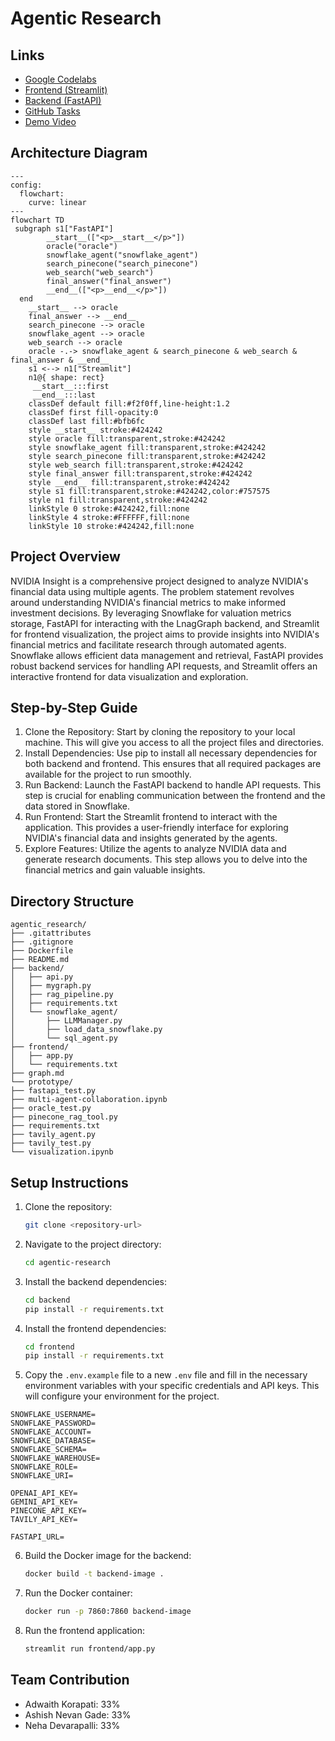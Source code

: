 # Agentic Research

## Links

- [Google Codelabs](https://codelabs-preview.appspot.com/?file_id=16qMm5yUQzbz1FciKKSyXi8J2G2Up5jF7UyNY3O-FjUo#0)
- [Frontend (Streamlit)](https://nvidia-insight.streamlit.app)
- [Backend (FastAPI)](https://nevchris242-agentic-research.hf.space)
- [GitHub Tasks](https://github.com/orgs/DAMG7245-Team-2/projects/2)
- [Demo Video]()

## Architecture Diagram

```mermaid
---
config:
  flowchart:
    curve: linear
---
flowchart TD
 subgraph s1["FastAPI"]
        __start__(["<p>__start__</p>"])
        oracle("oracle")
        snowflake_agent("snowflake_agent")
        search_pinecone("search_pinecone")
        web_search("web_search")
        final_answer("final_answer")
        __end__(["<p>__end__</p>"])
  end
    __start__ --> oracle
    final_answer --> __end__
    search_pinecone --> oracle
    snowflake_agent --> oracle
    web_search --> oracle
    oracle -.-> snowflake_agent & search_pinecone & web_search & final_answer & __end__
    s1 <--> n1["Streamlit"]
    n1@{ shape: rect}
     __start__:::first
     __end__:::last
    classDef default fill:#f2f0ff,line-height:1.2
    classDef first fill-opacity:0
    classDef last fill:#bfb6fc
    style __start__ stroke:#424242
    style oracle fill:transparent,stroke:#424242
    style snowflake_agent fill:transparent,stroke:#424242
    style search_pinecone fill:transparent,stroke:#424242
    style web_search fill:transparent,stroke:#424242
    style final_answer fill:transparent,stroke:#424242
    style __end__ fill:transparent,stroke:#424242
    style s1 fill:transparent,stroke:#424242,color:#757575
    style n1 fill:transparent,stroke:#424242
    linkStyle 0 stroke:#424242,fill:none
    linkStyle 4 stroke:#FFFFFF,fill:none
    linkStyle 10 stroke:#424242,fill:none
```

## Project Overview

NVIDIA Insight is a comprehensive project designed to analyze NVIDIA's financial data using multiple agents. The problem statement revolves around understanding NVIDIA's financial metrics to make informed investment decisions. By leveraging Snowflake for valuation metrics storage, FastAPI for interacting with the LnagGraph backend, and Streamlit for frontend visualization, the project aims to provide insights into NVIDIA's financial metrics and facilitate research through automated agents. Snowflake allows efficient data management and retrieval, FastAPI provides robust backend services for handling API requests, and Streamlit offers an interactive frontend for data visualization and exploration.

## Step-by-Step Guide

1. Clone the Repository: Start by cloning the repository to your local machine. This will give you access to all the project files and directories.
2. Install Dependencies: Use pip to install all necessary dependencies for both backend and frontend. This ensures that all required packages are available for the project to run smoothly.
3. Run Backend: Launch the FastAPI backend to handle API requests. This step is crucial for enabling communication between the frontend and the data stored in Snowflake.
4. Run Frontend: Start the Streamlit frontend to interact with the application. This provides a user-friendly interface for exploring NVIDIA's financial data and insights generated by the agents.
5. Explore Features: Utilize the agents to analyze NVIDIA data and generate research documents. This step allows you to delve into the financial metrics and gain valuable insights.

## Directory Structure

```
agentic_research/
├── .gitattributes
├── .gitignore
├── Dockerfile
├── README.md
├── backend/
│   ├── api.py
│   ├── mygraph.py
│   ├── rag_pipeline.py
│   ├── requirements.txt
│   └── snowflake_agent/
│       ├── LLMManager.py
│       ├── load_data_snowflake.py
│       └── sql_agent.py
├── frontend/
│   ├── app.py
│   └── requirements.txt
├── graph.md
└── prototype/
├── fastapi_test.py
├── multi-agent-collaboration.ipynb
├── oracle_test.py
├── pinecone_rag_tool.py
├── requirements.txt
├── tavily_agent.py
├── tavily_test.py
└── visualization.ipynb
```

## Setup Instructions

1. Clone the repository:
   ```bash
   git clone <repository-url>
   ```
2. Navigate to the project directory:
   ```bash
   cd agentic-research
   ```
3. Install the backend dependencies:
   ```bash
   cd backend
   pip install -r requirements.txt
   ```
4. Install the frontend dependencies:
   ```bash
   cd frontend
   pip install -r requirements.txt
   ```
5. Copy the `.env.example` file to a new `.env` file and fill in the necessary environment variables with your specific credentials and API keys. This will configure your environment for the project.

```
SNOWFLAKE_USERNAME=
SNOWFLAKE_PASSWORD=
SNOWFLAKE_ACCOUNT=
SNOWFLAKE_DATABASE=
SNOWFLAKE_SCHEMA=
SNOWFLAKE_WAREHOUSE=
SNOWFLAKE_ROLE=
SNOWFLAKE_URI=

OPENAI_API_KEY=
GEMINI_API_KEY=
PINECONE_API_KEY=
TAVILY_API_KEY=

FASTAPI_URL=
```

6. Build the Docker image for the backend:
   ```bash
   docker build -t backend-image .
   ```
7. Run the Docker container:
   ```bash
   docker run -p 7860:7860 backend-image
   ```
8. Run the frontend application:
   ```bash
   streamlit run frontend/app.py
   ```

## Team Contribution

- Adwaith Korapati: 33%
- Ashish Nevan Gade: 33%
- Neha Devarapalli: 33%
